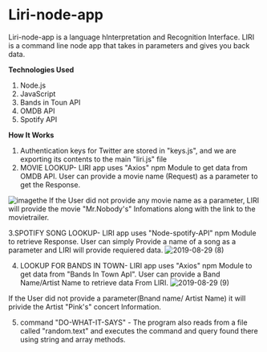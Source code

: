 # Liri-node-app
Liri-node-app is a language hInterpretation and Recognition Interface. LIRI is a command line node app that takes in parameters and gives you back data.

**Technologies Used**
1. Node.js
2. JavaScript
3. Bands in Toun API
4. OMDB API
5. Spotify API

**How It Works**
1. Authentication keys for Twitter are stored in "keys.js", and we are exporting its contents to the main "liri.js" file
2. MOVIE LOOKUP-  LIRI app uses "Axios" npm Module to get data from OMDB API. User can provide a movie name (Request) as a parameter to get the Response.

![image](https://user-images.githubusercontent.com/51638449/63966218-c1e60e80-ca68-11e9-8516-d12ab26ea6ea.png)the
 If the User did not provide any movie name as a parameter, LIRI will provide the movie "Mr.Nobody's" Infomations along with the link to the movietrailer. 

 3.SPOTIFY SONG LOOKUP- LIRI app uses "Node-spotify-API" npm Module to retrieve Response. User can simply Provide a name of a song as a     parameter and LIRI will provide requiered data.
 ![2019-08-29 (8)](https://user-images.githubusercontent.com/51638449/63968157-ffe53180-ca6c-11e9-9f85-a18460d6b253.png)


 4. LOOKUP FOR BANDS IN TOWN- LIRI app uses "Axios" npm Module to get data from "Bands In Town ApI". User can provide a Band Name/Artist      Name to retrieve data From LIRI.
  ![2019-08-29 (9)](https://user-images.githubusercontent.com/51638449/63968354-839f1e00-ca6d-11e9-92ef-8205ac44230d.png)


If the User did not provide a parameter(Bnand name/ Artist Name) it will privide the Artist "Pink's" concert Information.


5. command "DO-WHAT-IT-SAYS" - The program also reads from a file called "random.text" and executes the command and query found there using string and array methods.



